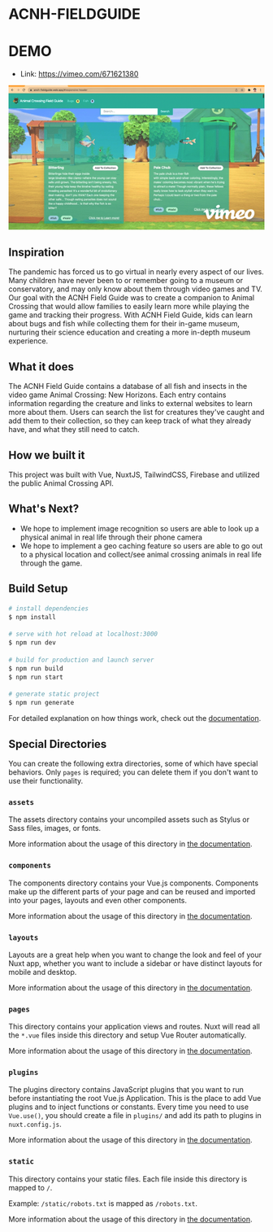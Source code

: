 # ACNH-FIELDGUIDE
# DEMO
- Link: https://vimeo.com/671621380
<img src="/ACNH.gif"/>

## Inspiration
The pandemic has forced us to go virtual in nearly every aspect of our lives. Many children have never been to or remember going to a museum or conservatory, and may only know about them through video games and TV. Our goal with the ACNH Field Guide was to create a companion to Animal Crossing that would allow families to easily learn more while playing the game and tracking their progress. With ACNH Field Guide, kids can learn about bugs and fish while collecting them for their in-game museum, nurturing their science education and creating a more in-depth museum experience.

## What it does
The ACNH Field Guide contains a database of all fish and insects in the video game Animal Crossing: New Horizons. Each entry contains information regarding the creature and links to external websites to learn more about them. Users can search the list for creatures they've caught and add them to their collection, so they can keep track of what they already have, and what they still need to catch.

## How we built it
This project was built with Vue, NuxtJS, TailwindCSS, Firebase and utilized the public Animal Crossing API. 

## What's Next?
- We hope to implement image recognition so users are able to look up a physical animal in real life through their phone camera
- We hope to implement a geo caching feature so users are able to go out to a physical location and collect/see animal crossing animals in real life through the game.

## Build Setup

```bash
# install dependencies
$ npm install

# serve with hot reload at localhost:3000
$ npm run dev

# build for production and launch server
$ npm run build
$ npm run start

# generate static project
$ npm run generate
```

For detailed explanation on how things work, check out the [documentation](https://nuxtjs.org).

## Special Directories

You can create the following extra directories, some of which have special behaviors. Only `pages` is required; you can delete them if you don't want to use their functionality.

### `assets`

The assets directory contains your uncompiled assets such as Stylus or Sass files, images, or fonts.

More information about the usage of this directory in [the documentation](https://nuxtjs.org/docs/2.x/directory-structure/assets).

### `components`

The components directory contains your Vue.js components. Components make up the different parts of your page and can be reused and imported into your pages, layouts and even other components.

More information about the usage of this directory in [the documentation](https://nuxtjs.org/docs/2.x/directory-structure/components).

### `layouts`

Layouts are a great help when you want to change the look and feel of your Nuxt app, whether you want to include a sidebar or have distinct layouts for mobile and desktop.

More information about the usage of this directory in [the documentation](https://nuxtjs.org/docs/2.x/directory-structure/layouts).


### `pages`

This directory contains your application views and routes. Nuxt will read all the `*.vue` files inside this directory and setup Vue Router automatically.

More information about the usage of this directory in [the documentation](https://nuxtjs.org/docs/2.x/get-started/routing).

### `plugins`

The plugins directory contains JavaScript plugins that you want to run before instantiating the root Vue.js Application. This is the place to add Vue plugins and to inject functions or constants. Every time you need to use `Vue.use()`, you should create a file in `plugins/` and add its path to plugins in `nuxt.config.js`.

More information about the usage of this directory in [the documentation](https://nuxtjs.org/docs/2.x/directory-structure/plugins).

### `static`

This directory contains your static files. Each file inside this directory is mapped to `/`.

Example: `/static/robots.txt` is mapped as `/robots.txt`.

More information about the usage of this directory in [the documentation](https://nuxtjs.org/docs/2.x/directory-structure/static).


